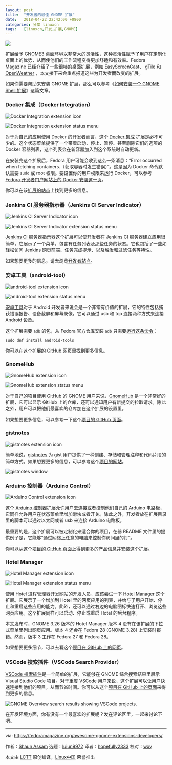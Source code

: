 ```yaml
---
layout: post
title:	"开发者的最佳 GNOME 扩展"
date:	2018-04-22 22:42:00 +0800 
categories:	分享 linuxcn 
tags:	[linuxcn,开发,扩展,GNOME]
---
```



![](/Asserts/Images//attachment/album/201804/22/224233k2111a91ad1p6w21.jpg)


扩展给予 GNOME3 桌面环境以非常大的灵活性，这种灵活性赋予了用户在定制化桌面上的优势，从而使他们的工作流程变得更加舒适和有效率。Fedora Magazine 已经介绍了一些很棒的桌面扩展，例如 [EasyScreenCast](https://fedoramagazine.org/screencast-gnome-extension/)、 [gTile](https://fedoramagazine.org/must-have-gnome-extension-gtile/) 和 [OpenWeather](https://fedoramagazine.org/weather-updates-openweather-gnome-shell-extension/) ，本文接下来会重点报道这些为开发者而改变的扩展。


如果你需要帮助来安装 GNOME 扩展，那么可以参考《[如何安装一个 GNOME Shell 扩展](/article-9447-1.html)》这篇文章。


### Docker 集成（Docker Integration）


![Docker Integration extension icon](/Asserts/Images//attachment/album/201804/22/224233s32hgf18rf28oh6z.png)


![Docker Integration extension status menu](/Asserts/Images//attachment/album/201804/22/224234twfmtf42l4lmrrff.png)


对于为自己的应用使用 Docker 的开发者而言，这个 [Docker 集成](https://extensions.gnome.org/extension/1065/docker-status/) 扩展是必不可少的。这个状态菜单提供了一个带着启动、停止、暂停、甚至删除它们的选项的 Docker 容器列表，这个列表会在新容器加入到这个系统时自动更新。


在安装完这个扩展后，Fedora 用户可能会收到这么一条消息：“Error occurred when fetching containers.（获取容器时发生错误）”。这是因为 Docker 命令默认需要 `sudo` 或 root 权限。要设置你的用户权限来运行 Docker，可以参考 [Fedora 开发者门户网站上的 Docker 安装这一页](https://developer.fedoraproject.org/tools/docker/docker-installation.html)。


你可以在该[扩展的站点](https://github.com/gpouilloux/gnome-shell-extension-docker)上找到更多的信息。


### Jenkins CI 服务器指示器（Jenkins CI Server Indicator）


![Jenkins CI Server Indicator icon](/Asserts/Images//attachment/album/201804/22/224234xf8mka8u932k9k3z.png)


![Jenkins CI Server Indicator extension status menu](/Asserts/Images//attachment/album/201804/22/224235rb6gxj8x3w00b8wq.png)


[Jenkins CI 服务器指示器](https://extensions.gnome.org/extension/399/jenkins-ci-server-indicator/)这个扩展可以使开发者在 Jenkins CI 服务器建立应用很简单，它展示了一个菜单，包含有任务列表及那些任务的状态。它也包括了一些如轻松访问 Jenkins 网页前端、任务完成提示、以及触发和过滤任务等特性。


如果想要更多的信息，请去浏览[开发者站点](https://www.philipphoffmann.de/gnome-3-shell-extension-jenkins-ci-server-indicator/)。


### 安卓工具（android-tool）


![android-tool extension icon](/Asserts/Images//attachment/album/201804/22/224235dstousw232esxeg2.png)


![android-tool extension status menu](/Asserts/Images//attachment/album/201804/22/224236eejo9ew33quecbw3.png)


[安卓工具](https://extensions.gnome.org/extension/1232/android-tool/)对于 Android 开发者来说会是一个非常有价值的扩展，它的特性包括捕获错误报告、设备截屏和屏幕录像。它可以通过 usb 和 tcp 连接两种方式来连接 Android 设备。


这个扩展需要 `adb` 的包，从 Fedora 官方仓库安装 `adb` 只需要[运行这条命令](https://fedoramagazine.org/howto-use-sudo/)：



```
sudo dnf install android-tools

```

你可以在这个[扩展的 GitHub 网页](https://github.com/naman14/gnome-android-tool)里找到更多信息。


### GnomeHub


![GnomeHub extension icon](/Asserts/Images//attachment/album/201804/22/224236vphxca2oee2epcp2.png)


![GnomeHub extension status menu](/Asserts/Images//attachment/album/201804/22/224237rmwdamas7wa97w9n.png)


对于自己的项目使用 GitHub 的 GNOME 用户来说，[GnomeHub](https://extensions.gnome.org/extension/1263/gnomehub/) 是一个非常好的扩展，它可以显示 GitHub 上的仓库，还可以通知用户有新提交的拉取请求。除此之外，用户可以把他们最喜欢的仓库加在这个扩展的设置里。


如果想要更多信息，可以参考一下这个[项目的 GitHub 页面](https://github.com/lagartoflojo/gnomehub)。


### gistnotes


![gistnotes extension icon](/Asserts/Images//attachment/album/201804/22/224237myghfognfz8gqtaf.png)


简单地说，[gistnotes](https://extensions.gnome.org/extension/917/gistnotes/) 为 gist 用户提供了一种创建、存储和管理注释和代码片段的简单方式。如果想要更多的信息，可以参考这个[项目的网站](https://github.com/mohan43u/gistnotes)。


![gistnotes window](/Asserts/Images//attachment/album/201804/22/224237nz021k1ferymm0zn.png)


### Arduino 控制器（Arduino Control）


![Arduino Control extension icon](/Asserts/Images//attachment/album/201804/22/224238nekuv7e5lb8c83dk.png)


这个 [Arduino 控制器](https://extensions.gnome.org/extension/894/arduino-control/)扩展允许用户去连接或者控制他们自己的 Arduino 电路板，它同样允许用户在状态菜单里增加滑块或者开关。除此之外，开发者放在扩展目录里的脚本可以通过以太网或者 usb 来连接 Arduino 电路板。


最重要的是，这个扩展可以被定制化来适合你的项目，在器 README 文件里的提供例子是，它能够“通过网络上任意的电脑来控制你房间里的灯”。


你可以从这个[项目的 GitHub 页面](https://github.com/simonthechipmunk/arduinocontrol)上得到更多的产品信息并安装这个扩展。


### Hotel Manager


![Hotel Manager extension icon](/Asserts/Images//attachment/album/201804/22/224238e62yh6to4y654789.png)


![Hotel Manager extension status menu](/Asserts/Images//attachment/album/201804/22/224239ubjqqbspsmq9pms2.png)


使用 Hotel 进程管理器开发网站的开发人员，应该尝试一下 [Hotel Manager](https://extensions.gnome.org/extension/1285/hotel-manager/) 这个扩展。它展示了一个增加到 Hotel 里的网页应用的列表，并给与了用户开始、停止和重启这些应用的能力。此外，还可以通过右边的电脑图标快速打开、浏览这些网页应用。这个扩展同样可以启动、停止或重启 Hotel 的后台程序。


本文发布时，GNOME 3.26 版本的 Hotel Manager 版本 4 没有在该扩展的下拉式菜单里列出网页应用。版本 4 还会在 Fedora 28 (GNOME 3.28) 上安装时报错。然而，版本 3 工作在 Fedora 27 和 Fedora 28。


如果想要更多细节，可以去看这个[项目在 GitHub 上的网页](https://github.com/hardpixel/hotel-manager)。


### VSCode 搜索插件（VSCode Search Provider）


[VSCode 搜索插件](https://extensions.gnome.org/extension/1207/vscode-search-provider/)是一个简单的扩展，它能够在 GNOME 综合搜索结果里展示 Visual Studio Code 项目。对于重度 VSCode 用户来说，这个扩展可以让用户快速连接到他们的项目，从而节省时间。你可以从这个[项目在 GitHub 上的页面](https://github.com/jomik/vscode-search-provider)来得到更多的信息。


![GNOME Overview search results showing VSCode projects.](/Asserts/Images//attachment/album/201804/22/224240h7kpgkf3d775x3gk.png)


在开发环境方面，你有没有一个最喜欢的扩展呢？发在评论区里，一起来讨论下吧。




---


via: <https://fedoramagazine.org/awesome-gnome-extensions-developers/>


作者：[Shaun Assam](https://fedoramagazine.org/author/sassam/) 选题：[lujun9972](https://github.com/lujun9972) 译者：[hopefully2333](https://github.com/hopefully2333) 校对：[wxy](https://github.com/wxy)


本文由 [LCTT](https://github.com/LCTT/TranslateProject) 原创编译，[Linux中国](https://linux.cn/) 荣誉推出
